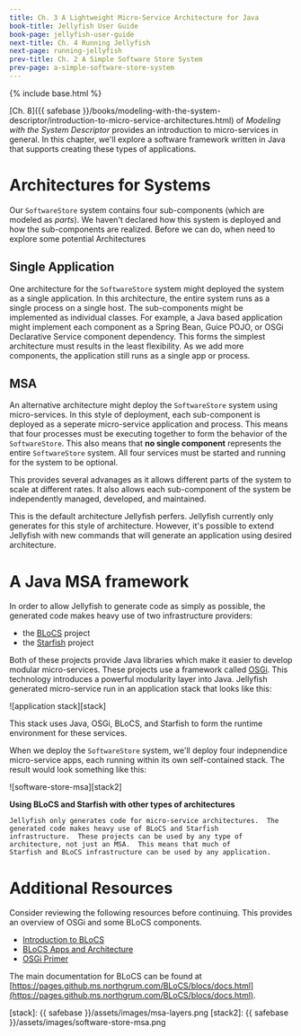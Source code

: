 ```yaml
---
title: Ch. 3 A Lightweight Micro-Service Architecture for Java
book-title: Jellyfish User Guide
book-page: jellyfish-user-guide
next-title: Ch. 4 Running Jellyfish
next-page: running-jellyfish
prev-title: Ch. 2 A Simple Software Store System
prev-page: a-simple-software-store-system
---
```

{% include base.html %}

[Ch. 8]({{ safebase }}/books/modeling-with-the-system-descriptor/introduction-to-micro-service-architectures.html) of 
_Modeling with the System Descriptor_ provides an introduction to micro-services in general.  In this chapter, we'll 
explore a software framework written in Java that supports creating these types of applications.

# Architectures for Systems
Our `SoftwareStore` system contains four sub-components (which are modeled as _parts_).  We haven't declared how this 
system is deployed and how the sub-components are realized.  Before we can do, when need to explore some potential
Architectures

## Single Application
One architecture for the `SoftwareStore` system might deployed the system as a single application.  In this 
architecture, the entire system runs as a single process on a single host.  The sub-components might be implemented as
individual classes.  For example, a Java based application might implement each component as a Spring Bean, Guice POJO,
or OSGi Declarative Service component dependency.  This forms the simplest architecture must results in the least 
flexibility.  As we add more components, the application still runs as a single app or process.

## MSA
An alternative architecture might deploy the `SoftwareStore` system using micro-services.  In this style of deployment,
each sub-component is deployed as a seperate micro-service application and process.  This means that four processes must
be executing together to form the behavior of the `SoftwareStore`.  This also means that **no single component**
represents the entire `SoftwareStore` system.  All four services must be started and running for the system to be 
optional.

This provides several advanages as it allows different parts of the system to scale at different rates.  It also allows
each sub-component of the system be independently managed, developed, and maintained.

This is the default architecture Jellyfish perfers.  Jellyfish currently only generates for this style of architecture.
However, it's possible to extend Jellyfish with new commands that will generate an application using desired 
architecture.

# A Java MSA framework
In order to allow Jellyfish to generate code as simply as possible, the generated code makes heavy use of two 
infrastructure providers:
* the [BLoCS](https://github.ms.northgrum.com/BLoCS/blocs) project
* the [Starfish](https://github.ms.northgrum.com/CEACIDE/starfish) project

Both of these projects provide Java libraries which make it easier to develop modular micro-services.  These projects
use a framework called [OSGi](https://www.osgi.org/).  This technology introduces a powerful modularity layer into
Java.  Jellyfish generated micro-service run in an application stack that looks like this:

![application stack][stack]

This stack uses Java, OSGi, BLoCS, and Starfish to form the runtime environment for these services.

When we deploy the `SoftwareStore` system, we'll deploy four indepnendice micro-service apps, each running within its 
own self-contained stack.  The result would look something like this:

![software-store-msa][stack2]

**Using BLoCS and Starfish with other types of architectures**
```note-info
Jellyfish only generates code for micro-service architectures.  The generated code makes heavy use of BLoCS and Starfish
infrastructure.  These projects can be used by any type of architecture, not just an MSA.  This means that much of
Starfish and BLoCS infrastructure can be used by any application.
```

# Additional Resources
Consider reviewing the following resources before continuing.  This provides an overview of OSGi and some BLoCS
components.

* [Introduction to BLoCS](https://pages.github.ms.northgrum.com/BLoCS/blocs/wikis/introduction.html)
* [BLoCS Apps and Architecture](https://pages.github.ms.northgrum.com/BLoCS/blocs/wikis/blocs-apps-and-arch.html)
* [OSGi Primer](https://pages.github.ms.northgrum.com/BLoCS/blocs/wikis/osgi-primer.html)

The main documentation for BLoCS can be found at
[https://pages.github.ms.northgrum.com/BLoCS/blocs/docs.html](https://pages.github.ms.northgrum.com/BLoCS/blocs/docs.html).

[stack]: {{ safebase }}/assets/images/msa-layers.png
[stack2]: {{ safebase }}/assets/images/software-store-msa.png